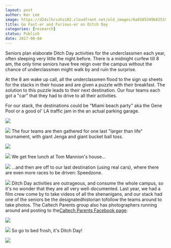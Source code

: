 ```yaml
---
layout: post
author: Ker Lee
image: https://d24slhcvzhzz82.cloudfront.net/old_images/6a0105349b8251970b01b8d286d01c970c-320wi.jpg
title: Go Fast-er and Furious-er on Ditch Day
categories: [research]
status: Publish
date: 2017-06-04
---
```



Seniors plan elaborate Ditch Day activities for the underclassmen each year, often sleeping very little the night before. There is a midnight curfew till 8 am, the only time seniors have free reign over the campus without the chance of underclassmen might walk by and ruin the surprise.

At the 8 am wake up call, all the underclassmen flood to the sign up sheets for the stacks in their house and are given a puzzle with their breakfast. The solution to this puzzle leads to their next destination. Our four teams each got a "car" that they had to drive to all their activities.

For our stack, the destinations could be "Miami beach party" aka the Gene Pool or a good ol' LA traffic jam in the an actual parking garage.


![](https://d24slhcvzhzz82.cloudfront.net/old_images/6a0105349b8251970b01b8d286d009970c-320wi.jpg)


![](https://d24slhcvzhzz82.cloudfront.net/old_images/6a0105349b8251970b01b8d286cfed970c-320wi.jpg)
The four teams are then gathered for one last "larger than life" tournament, with giant Jenga and giant bucket ball toss.


![](https://d24slhcvzhzz82.cloudfront.net/old_images/caltech_as_it_happens/6a0105349b8251970b01b8d286cfe9970c.jpg)


![](https://d24slhcvzhzz82.cloudfront.net/old_images/caltech_as_it_happens/6a0105349b8251970b01b8d286cff5970c.jpg)
We get free lunch at Tom Mannion's house...


![](https://d24slhcvzhzz82.cloudfront.net/old_images/6a0105349b8251970b01b8d286d005970c-320wi.jpg)
...and then are off to our last destination (using real cars), where there are even more races to be driven: Speedzone.


![](https://d24slhcvzhzz82.cloudfront.net/old_images/caltech_as_it_happens/6a0105349b8251970b01b8d286cff9970c.jpg)
Ditch Day activities are outrageous, and consume the whole campus, so it's no wonder that they are all very well-documented. Last year, we had a film crew come by to take videos of all the shenanigans, and our stack had one of the seniors be the designatedhistorian tofollow the teams around to take photos. The Caltech Parents group also has photographers running around and posting to the[Caltech Parents Facebook page](https://www.facebook.com/CaltechParents/):

![](https://d24slhcvzhzz82.cloudfront.net/old_images/6a0105349b8251970b01b8d286d001970c-320wi.jpg)


![](https://d24slhcvzhzz82.cloudfront.net/old_images/6a0105349b8251970b01b8d286cff1970c-320wi.jpg)
So go to bed frosh, it's Ditch Day!

![](https://d24slhcvzhzz82.cloudfront.net/old_images/6a0105349b8251970b01b8d286cffd970c-320wi.jpg)
